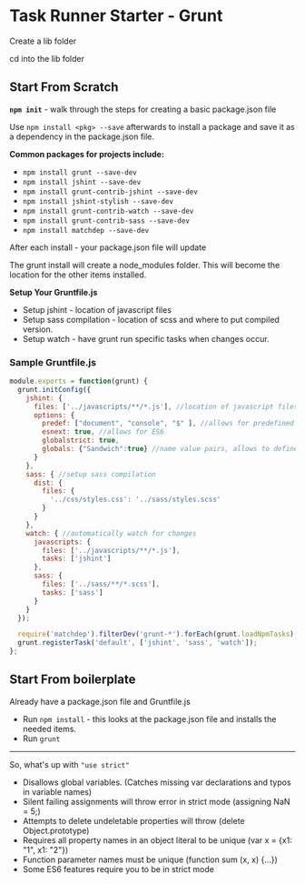 # Task Runner Starter - Grunt
 
Create a lib folder

cd into the lib folder

## Start From Scratch
**`npm init`** - walk through the steps for creating a basic package.json file

Use `npm install <pkg> --save` afterwards to install a package and
save it as a dependency in the package.json file.

**Common packages for projects include:**
* `npm install grunt --save-dev`
* `npm install jshint --save-dev`
* `npm install grunt-contrib-jshint --save-dev`
* `npm install jshint-stylish --save-dev`
* `npm install grunt-contrib-watch --save-dev`
* `npm install grunt-contrib-sass --save-dev`
* `npm install matchdep --save-dev`

After each install - your package.json file will update

The grunt install will create a node_modules folder. This will become the location for the other items installed.

**Setup Your Gruntfile.js**

* Setup jshint - location of javascript files
* Setup sass compilation - location of scss and where to put compiled version.
* Setup watch - have grunt run specific tasks when changes occur.

### Sample Gruntfile.js
```javascript
module.exports = function(grunt) {
  grunt.initConfig({
    jshint: {
      files: ['../javascripts/**/*.js'], //location of javascript files
      options: {
        predef: ["document", "console", "$" ], //allows for predefined things not found in js
        esnext: true, //allows for ES6 
        globalstrict: true,
        globals: {"Sandwich":true} //name value pairs, allows to define global vars used in many files.
      }
    },
    sass: { //setup sass compilation
      dist: {
        files: {
          '../css/styles.css': '../sass/styles.scss'
        }
      }
    },
    watch: { //automatically watch for changes
      javascripts: {
        files: ['../javascripts/**/*.js'], 
        tasks: ['jshint']
      },
      sass: {
        files: ['../sass/**/*.scss'],
        tasks: ['sass']
      }
    }
  });

  require('matchdep').filterDev('grunt-*').forEach(grunt.loadNpmTasks);
  grunt.registerTask('default', ['jshint', 'sass', 'watch']);
};

```
## Start From boilerplate
Already have a package.json file and Gruntfile.js
* Run `npm install` - this looks at the package.json file and installs the needed items.
* Run `grunt`


***********************
So, what's up with `"use strict"`
* Disallows global variables. (Catches missing var declarations and typos in variable names)
* Silent failing assignments will throw error in strict mode (assigning NaN = 5;)
* Attempts to delete undeletable properties will throw (delete Object.prototype)
* Requires all property names in an object literal to be unique (var x = {x1: "1", x1: "2"})
* Function parameter names must be unique (function sum (x, x) {...}) 
* Some ES6 features require you to be in strict mode
  
